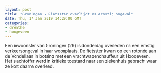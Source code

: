 ```yaml
---
layout: post
title: "Groningen - Fietsster overlijdt na ernstig ongeval"
date: Thu, 17 Jan 2019 14:29:00 GMT
categories: 
- drenthe 
- hoogeveen 
---
```


Een inwoonster van Groningen (29) is donderdag overleden na een ernstig verkeersongeval in haar woonplaats. De fietsster kwam op een rotonde aan de Vondellaan in botsing met een vrachtwagenchauffeur uit Hoogeveen. Het slachtoffer werd in kritieke toestand naar een ziekenhuis gebracht waar ze kort daarna overleed.
